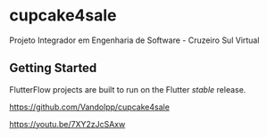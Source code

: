 # cupcake4sale

Projeto Integrador  em Engenharia de Software - Cruzeiro Sul Virtual

## Getting Started

FlutterFlow projects are built to run on the Flutter _stable_ release.

https://github.com/Vandolpp/cupcake4sale

https://youtu.be/7XY2zJcSAxw
